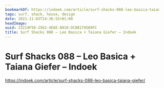 ```yaml
---
bookmarkOf: https://indoek.com/article/surf-shacks-088-leo-basica-taiana-giefer/
tags: surf, shack, house, design
date: 2021-11-03T14:36:52+01:00
headImage:
uuid: 23214F50-2562-4E6E-8010-DC8B179589FC
title: Surf Shacks 088 – Leo Basica + Taiana Giefer – Indoek
---
```

# Surf Shacks 088 – Leo Basica + Taiana Giefer – Indoek

https://indoek.com/article/surf-shacks-088-leo-basica-taiana-giefer/

![]()
